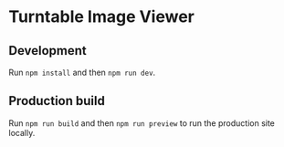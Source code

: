 # Turntable Image Viewer

## Development

Run `npm install` and then `npm run dev`.

## Production build

Run `npm run build` and then `npm run preview` to run the production site locally.
